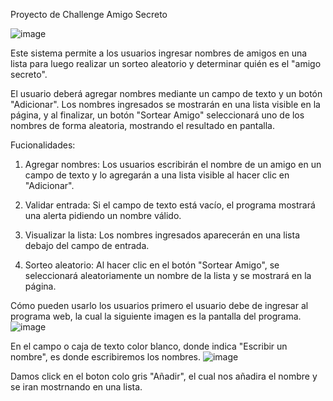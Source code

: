 Proyecto de Challenge Amigo Secreto

![image](https://github.com/user-attachments/assets/ccc5e377-7a16-4846-bfb8-9c2bddbe7b72)


Este sistema permite a los usuarios ingresar nombres de amigos en una lista
para luego realizar un sorteo aleatorio y determinar quién es el "amigo secreto".

El usuario deberá agregar nombres mediante un campo de texto y un botón "Adicionar". 
Los nombres ingresados se mostrarán en una lista visible en la página, y al finalizar, un botón "Sortear Amigo" 
seleccionará uno de los nombres de forma aleatoria, mostrando el resultado en pantalla.

Fucionalidades:
1. Agregar nombres: Los usuarios escribirán el nombre de un amigo en un campo de texto y
lo agregarán a una lista visible al hacer clic en "Adicionar".

2. Validar entrada: Si el campo de texto está vacío, el programa mostrará una alerta pidiendo un nombre válido.

3. Visualizar la lista: Los nombres ingresados aparecerán en una lista debajo del campo de entrada.

4. Sorteo aleatorio: Al hacer clic en el botón "Sortear Amigo", se seleccionará aleatoriamente un nombre de la lista
 y se mostrará en la página.

Cómo pueden usarlo los usuarios
primero el usuario debe de ingresar al programa web, la cual la siguiente imagen es la pantalla del programa.
![image](https://github.com/user-attachments/assets/fc52fbd6-6832-4d74-9dca-8902f3d1e99e)

En el campo o caja de texto color blanco, donde indica "Escribir un nombre", es donde escribiremos los nombres.
![image](https://github.com/user-attachments/assets/79e4d8a3-fb10-40ea-bcdb-91033a874098)

Damos click en el boton colo gris "Añadir", el cual nos añadira el nombre y se iran mostrnando en una lista.

